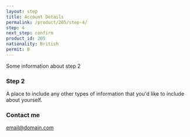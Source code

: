 ```yaml
---
layout: step
title: Account Details
permalink: /product/205/step-4/
step: 4
next_step: confirm
product_id: 205
nationality: British
permit: B
---
```


Some information about step 2


### Step 2

A place to include any other types of information that you'd like to include about yourself.

### Contact me

[email@domain.com](mailto:email@domain.com)
